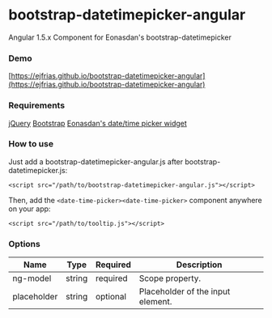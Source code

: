 # bootstrap-datetimepicker-angular
Angular 1.5.x Component for Eonasdan's bootstrap-datetimepicker


### Demo
[https://ejfrias.github.io/bootstrap-datetimepicker-angular](https://ejfrias.github.io/bootstrap-datetimepicker-angular)


### Requirements
[jQuery](https://jquery.com)
[Bootstrap](https://github.com/twbs/bootstrap)
[Eonasdan's date/time picker widget](https://github.com/Eonasdan/bootstrap-datetimepicker)


### How to use
Just add a bootstrap-datetimepicker-angular.js after bootstrap-datetimepicker.js:
```
<script src="/path/to/bootstrap-datetimepicker-angular.js"></script>
```

Then, add the `<date-time-picker><date-time-picker>` component anywhere on your app:
```
<script src="/path/to/tooltip.js"></script>
```


### Options

Name | Type | Required | Description
---- | ---- | ------- | -----------
ng-model | string | required | Scope property.
placeholder | string | optional | Placeholder of the input element.
